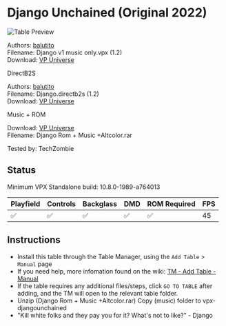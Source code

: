 # Django Unchained (Original 2022)

![Table Preview](../../images/vpx-djangounchained.jpg)

Authors: [balutito](https://vpuniverse.com/profile/36070-balutito/)  
Filename: Django v1 music only.vpx (1.2)  
Download: [VP Universe](https://vpuniverse.com/files/file/9690-django-unchained-balutito-mod/)

DirectB2S

Authors: [balutito](https://vpuniverse.com/profile/36070-balutito/)  
Filename: Django.directb2s (1.2)  
Download: [VP Universe](https://vpuniverse.com/files/file/9691-backgkass-and-b2s-for-django-unchained-balutito-mod/)

Music + ROM

Download: [VP Universe](https://vpuniverse.com/files/file/9690-django-unchained-balutito-mod/)  
Filename: Django Rom + Music +Altcolor.rar

Tested by: TechZombie

## Status 

Minimum VPX Standalone build: 10.8.0-1989-a764013

| Playfield | Controls | Backglass | DMD | ROM Required | FPS | 
|-----------|----------|-----------|-----|--------------|-----|
| :white_check_mark: | :white_check_mark: | :white_check_mark: | :white_check_mark: | :white_check_mark: | 45 |

## Instructions

- Install this table through the Table Manager, using the `Add Table` > `Manual` page
- If you need help, more infomation found on the wiki: [TM - Add Table - Manual](https://github.com/LegendsUnchained/vpx-standalone-alp4k/wiki/%5B04%5D-%F0%9F%A7%A1-TM-%E2%80%90-Other-Features#add-table---manual)
- If the table requires any additional files/steps, click `GO TO TABLE` after adding, and the TM will open to the relevant table folder.
- Unzip (Django Rom + Music +Altcolor.rar) Copy (music) folder to vpx-djangounchained
- "Kill white folks and they pay you for it? What's not to like?" - Django

